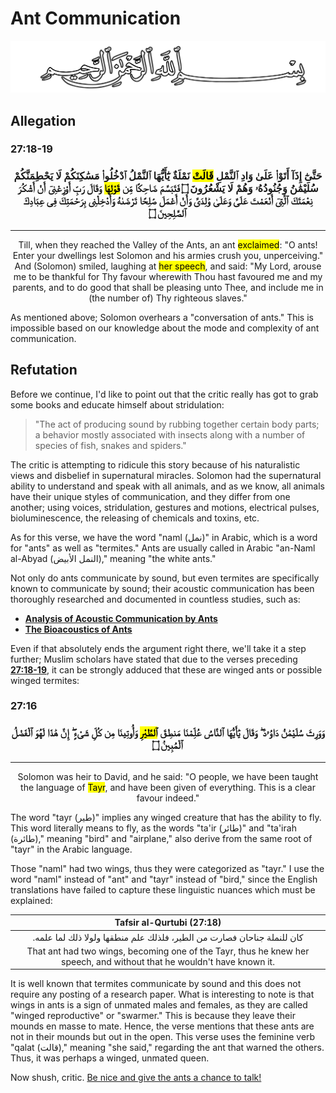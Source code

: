 # Ant Communication
![Bismillah](./Files/SVG/Bismillah.svg 'In the name of Allah (ﷻ), Most Gracious, Most Merciful. :no-zoom')
## Allegation
<!-- tabs:start -->

### **<b>27:18-19</b>**
<h3><p style="text-align:center;">حَتَّىٰٓ إِذَآ أَتَوْا۟ عَلَىٰ وَادِ ٱلنَّمْلِ <mark>قَالَتْ</mark> نَمْلَةٌ يَٰٓأَيُّهَا ٱلنَّمْلُ ٱدْخُلُوا۟ مَسَٰكِنَكُمْ لَا يَحْطِمَنَّكُمْ سُلَيْمَٰنُ وَجُنُودُهُۥ وَهُمْ لَا يَشْعُرُونَ ۝ فَتَبَسَّمَ ضَاحِكًا مِّن <mark>قَوْلِهَا</mark> وَقَالَ رَبِّ أَوْزِعْنِىٓ أَنْ أَشْكُرَ نِعْمَتَكَ ٱلَّتِىٓ أَنْعَمْتَ عَلَىَّ وَعَلَىٰ وَٰلِدَىَّ وَأَنْ أَعْمَلَ صَٰلِحًا تَرْضَىٰهُ وَأَدْخِلْنِى بِرَحْمَتِكَ فِى عِبَادِكَ ٱلصَّٰلِحِينَ ۝</p></h3>

***

<p style="text-align:center;">Till, when they reached the Valley of the Ants, an ant <mark>exclaimed</mark>: "O ants! Enter your dwellings lest Solomon and his armies crush you, unperceiving." And (Solomon) smiled, laughing at <mark>her speech</mark>, and said: "My Lord, arouse me to be thankful for Thy favour wherewith Thou hast favoured me and my parents, and to do good that shall be pleasing unto Thee, and include me in (the number of) Thy righteous slaves."</p>

<!-- tabs:end -->

As mentioned above; Solomon overhears a "conversation of ants." This is impossible based on our knowledge about the mode and complexity of ant communication.

## Refutation
Before we continue, I'd like to point out that the critic really has got to grab some books and educate himself about stridulation:
> "The act of producing sound by rubbing together certain body parts; a behavior mostly associated with insects along with a number of species of fish, snakes and spiders."

The critic is attempting to ridicule this story because of his naturalistic views and disbelief in supernatural miracles. Solomon had the supernatural ability to understand and speak with all animals, and as we know, all animals have their unique styles of communication, and they differ from one another; using voices, stridulation, gestures and motions, electrical pulses, bioluminescence, the releasing of chemicals and toxins, etc.

As for this verse, we have the word "naml (نمل)" in Arabic, which is a word for "ants" as well as "termites." Ants are usually called in Arabic "an-Naml al-Abyad (النمل الأبيض)," meaning "the white ants."

Not only do ants communicate by sound, but even termites are specifically known to communicate by sound; their acoustic communication has been thoroughly researched and documented in countless studies, such as:
* **[Analysis of Acoustic Communication by Ants](<https://www.researchgate.net/publication/12274195_Analysis_of_acoustic_communication_by_ants>)**
* **[The Bioacoustics of Ants](<https://agosto-foundation.org/the-bioacoustics-of-ants>)**

Even if that absolutely ends the argument right there, we'll take it a step further; Muslim scholars have stated that due to the verses preceding **[27:18-19](<https://quranx.com/27.18-19>)**, it can be strongly adduced that these are winged ants or possible winged termites:
<!-- tabs:start -->

### **<b>27:16</b>**
<h3><p style="text-align:center;">وَوَرِثَ سُلَيْمَٰنُ دَاوُۥدَ ۖ وَقَالَ يَٰٓأَيُّهَا ٱلنَّاسُ عُلِّمْنَا مَنطِقَ <mark>ٱلطَّيْرِ</mark> وَأُوتِينَا مِن كُلِّ شَىْءٍ ۖ إِنَّ هَٰذَا لَهُوَ ٱلْفَضْلُ ٱلْمُبِينُ ۝</p></h3>

***

<p style="text-align:center;">Solomon was heir to David, and he said: "O people, we have been taught the language of <mark>Tayr</mark>, and have been given of everything. This is a clear favour indeed."</p>

<!-- tabs:end -->

The word "tayr (طير)" implies any winged creature that has the ability to fly. This word literally means to fly, as the words "ta'ir (طائر)" and "ta'irah (طائرة)," meaning "bird" and "airplane," also derive from the same root of "tayr" in the Arabic language.

Those "naml" had two wings, thus they were categorized as "tayr." I use the word "naml" instead of "ant" and "tayr" instead of "bird," since the English translations have failed to capture these linguistic nuances which must be explained:

| **Tafsir al-Qurtubi (27:18)** |
| :---: |
| كان للنملة جناحان فصارت من الطير، فلذلك علم منطقها ولولا ذلك لما علمه.‏ |
| That ant had two wings, becoming one of the Tayr, thus he knew her speech, and without that he wouldn't have known it. |

It is well known that termites communicate by sound and this does not require any posting of a research paper. What is interesting to note is that wings in ants is a sign of unmated males and females, as they are called "winged reproductive" or "swarmer." This is because they leave their mounds en masse to mate. Hence, the verse mentions that these ants are not in their mounds but out in the open. This verse uses the feminine verb "qalat (قالت)," meaning "she said," regarding the ant that warned the others. Thus, it was perhaps a winged, unmated queen.

Now shush, critic. [Be nice and give the ants a chance to talk!](<https://www.science.org/content/article/shhh-ants-are-talking>)